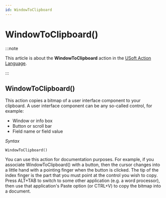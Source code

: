 ```yaml
---
id: WindowToClipboard
---
```


# WindowToClipboard()




:::note

This article is about the **WindowToClipboard** action in the [USoft Action Language](/docs/Task_flow/Action_Language_reference/USoft_Action_Language.md).

:::

## **WindowToClipboard()**

This action copies a bitmap of a user interface component to your clipboard. A user interface component can be any so-called control, for example:

- Window or info box
- Button or scroll bar
- Field name or field value

*Syntax*

```
WindowToClipboard()
```

You can use this action for documentation purposes. For example, if you associate WindowToClipboard() with a button, then the cursor changes into a little hand with a pointing finger when the button is clicked. The tip of the index finger is the part that you must point at the control you wish to copy. Press ALT+TAB to switch to some other application (e.g. a word processor), then use that application's Paste option (or CTRL+V) to copy the bitmap into a document.